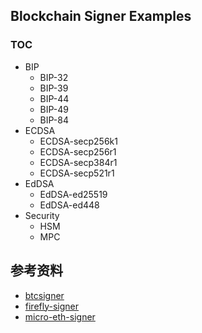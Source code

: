 ## Blockchain Signer Examples

### TOC

+ BIP
    + BIP-32
    + BIP-39
    + BIP-44
    + BIP-49
    + BIP-84
+ ECDSA
    + ECDSA-secp256k1
    + ECDSA-secp256r1
    + ECDSA-secp384r1
    + ECDSA-secp521r1
+ EdDSA
    + EdDSA-ed25519
    + EdDSA-ed448
+ Security
    + HSM
    + MPC
  
## 参考资料

+ [btcsigner](https://github.com/btccom/btcsigner)
+ [firefly-signer](https://github.com/hyperledger/firefly-signer)
+ [micro-eth-signer](https://github.com/paulmillr/micro-eth-signer)

